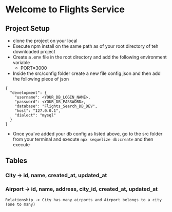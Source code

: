 # Welcome to Flights Service

## Project Setup
- clone the project on your local
- Execute npm install on the same path as of your root directory of teh downloaded project
- Create a .env file in the root directory and add the following environment variable
    - PORT=3000
- Inside the src/config folder create a new file config.json and then add the following piece of json


```
{
  "development": {
    "username": <YOUR_DB_LOGIN_NAME>,
    "password": <YOUR_DB_PASSWORD>,
    "database": "Flights_Search_DB_DEV",
    "host": "127.0.0.1",
    "dialect": "mysql"
  }
}
```

- Once you've added your db config as listed above, go to the src folder from your terminal and execute `npx sequelize db:create` and then execute


## Tables

### City -> id, name, created_at, updated_at
### Airport -> id, name, address, city_id, created_at, updated_at
    Relationship -> City has many airports and Airport belongs to a city (one to many)
